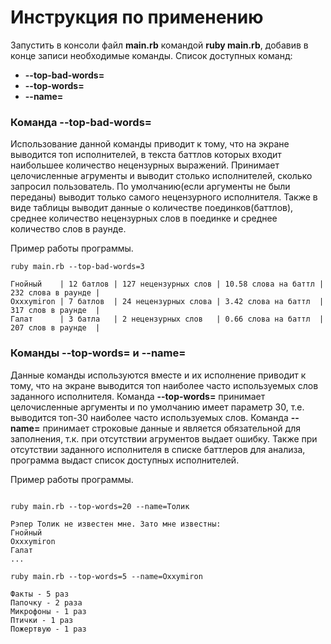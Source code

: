 # Инструкция по применению

Запустить в консоли файл __main.rb__ командой __ruby main.rb__, добавив в конце записи необходимые команды.
Список доступных команд:
* __--top-bad-words=__
* __--top-words=__
* __--name=__

### Команда __--top-bad-words=__

Использование данной команды приводит к тому, что на экране выводится топ исполнителей, в текста баттлов которых входит наибольшее количество нецензурных выражений. Принимает целочисленные агрументы и выводит столько исполнителей, сколько запросил пользователь. По умолчанию(если аргументы не были переданы) выводит только самого нецензурного исполнителя. Также в виде таблицы выводит данные о количестве поединков(баттлов), среднее количество нецензурных слов в поединке и среднее количество слов в раунде.

Пример работы программы.

```
ruby main.rb --top-bad-words=3

Гнойный    | 12 батлов | 127 нецензурных слов | 10.58 слова на баттл | 232 слова в раунде |
Oxxxymiron | 7 батлов  | 24 нецензурных слова | 3.42 слова на баттл  | 317 слов в раунде  |
Галат      | 3 батла   | 2 нецензурных слов   | 0.66 слова на баттл  | 207 слов в раунде  |
```

### Команды __--top-words=__ и __--name=__

Данные команды используются вместе и их исполнение приводит к тому, что на экране выводится топ наиболее часто используемых слов заданного исполнителя. 
Команда __--top-words=__ принимает целочисленные аргументы и по умолчанию имеет параметр 30, т.е. выводится топ-30 наиболее часто используемых слов.
Команда __--name=__ принимает строковые данные и является обязательной для заполнения, т.к. при отсутствии агрументов выдает ошибку. Также при отсутствии заданного исполнителя в списке баттлеров для анализа, программа выдаст список доступных исполнителей. 

Пример работы программы.

```

ruby main.rb --top-words=20 --name=Толик

Рэпер Толик не известен мне. Зато мне известны:
Гнойный
Oxxxymiron
Галат
...

ruby main.rb --top-words=5 --name=Oxxymiron

Факты - 5 раз
Папочку - 2 раза
Микрофоны - 1 раз
Птички - 1 раз
Пожертвую - 1 раз
```

